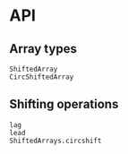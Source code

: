 # API

## Array types

```@docs
ShiftedArray
CircShiftedArray
```

## Shifting operations

```@docs
lag
lead
ShiftedArrays.circshift
```
